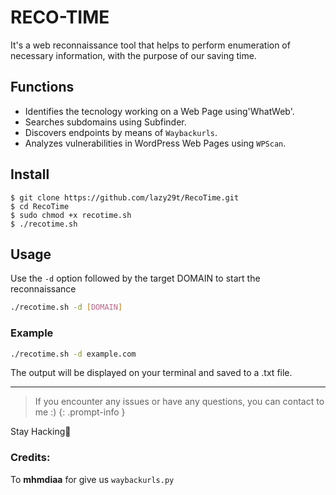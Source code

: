 # RECO-TIME
It's a web reconnaissance tool that helps to perform enumeration of necessary information, with the purpose of our saving time.

## Functions

- Identifies the tecnology working on a Web Page using'WhatWeb'.
- Searches subdomains using Subfinder.
- Discovers endpoints by means of `Waybackurls`.
- Analyzes vulnerabilities in WordPress Web Pages using `WPScan`.

## Install
```console
$ git clone https://github.com/lazy29t/RecoTime.git
$ cd RecoTime
$ sudo chmod +x recotime.sh
$ ./recotime.sh
```
## Usage

Use the `-d` option followed by the target DOMAIN to start the reconnaissance
```bash 
./recotime.sh -d [DOMAIN]
```
### Example
```bash
./recotime.sh -d example.com
```
The output will be displayed on your terminal and saved to a .txt file.

---

>If you encounter any issues or have any questions, you can contact to me :)
{: .prompt-info }

Stay Hacking💪

### Credits:
To **mhmdiaa** for give us `waybackurls.py`
